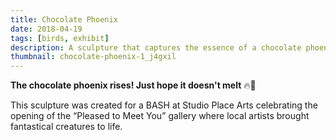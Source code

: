 ```yaml
---
title: Chocolate Phoenix
date: 2018-04-19
tags: [birds, exhibit]
description: A sculpture that captures the essence of a chocolate phoenix.
thumbnail: chocolate-phoenix-1_j4gxil
---
```


**The chocolate phoenix rises! Just hope it doesn't melt** 🔥🙈

This sculpture was created for a BASH at Studio Place Arts celebrating the opening of the “Pleased to Meet You” gallery where local artists brought fantastical creatures to life.
